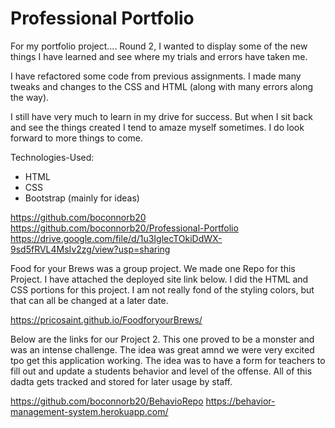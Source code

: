 # Professional Portfolio

For my portfolio project.... Round 2, I wanted to display some of the new things I have learned and see where my trials and errors have taken me.  

I have refactored some code from previous assignments. I made many tweaks and changes to the CSS and HTML (along with many errors along the way).

I still have very much to learn in my drive for success. But when I sit back and see the things created I tend to amaze myself sometimes. I do look forward to more things to come.  

Technologies-Used: 
- HTML
- CSS
- Bootstrap (mainly for ideas)


https://github.com/boconnorb20
https://github.com/boconnorb20/Professional-Portfolio
https://drive.google.com/file/d/1u3IglecTOkiDdWX-9sd5fRVL4MsIv2zg/view?usp=sharing

Food for your Brews was a group project. We made one Repo for this Project. I have attached the deployed site link below. I did the HTML and CSS portions for this project. I am not really fond of the styling colors, but that can all be changed at a later date. 

https://pricosaint.github.io/FoodforyourBrews/

Below are the links for our Project 2. This one proved to be a monster and was an intense challenge. The idea was great amnd we were very excited tpo get this application working. The idea was to have a form for teachers to fill out and update a students behavior and level of the offense. All of this dadta gets tracked and stored for later usage by staff. 

https://github.com/boconnorb20/BehavioRepo
https://behavior-management-system.herokuapp.com/

